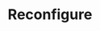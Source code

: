 ---
title: Reconfigure
menu:
  docs_{{ .version }}:
    identifier: ig-reconfigure
    name: Reconfigure
    parent: ignite-guides
    weight: 80
menu_name: docs_{{ .version }}
---
